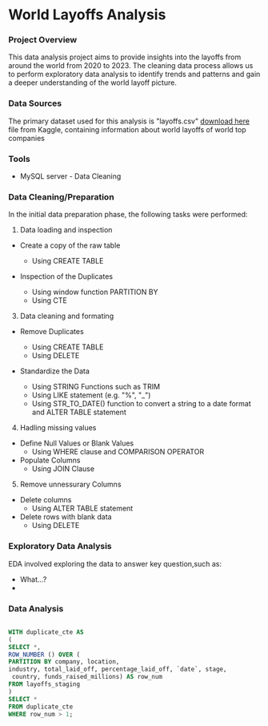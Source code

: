 # World Layoffs Analysis

### Project Overview

This data analysis project aims to provide insights into the layoffs from around the world from 2020 to 2023. The cleaning data process allows us to perform exploratory data analysis to identify trends and patterns and gain a deeper understanding of the world layoff picture. 

### Data Sources

The primary dataset used for this analysis is "layoffs.csv" [download here](https://github.com/AinuraData/World_Layoffs/blob/main/layoffs.csv) file from Kaggle, containing information about world layoffs of world top companies

### Tools

- MySQL server - Data Cleaning

### Data Cleaning/Preparation

In the initial data preparation phase, the following tasks were performed:
1. Data loading and inspection

- Create a copy of the raw table
  - Using CREATE TABLE
- Inspection of the Duplicates
  
   - Using window function PARTITION BY
   - Using CTE 

  
3. Data cleaning and formating

- Remove Duplicates
  - Using CREATE TABLE
  - Using DELETE

- Standardize the Data

   - Using STRING Functions such as TRIM
   - Using LIKE statement (e.g. "%", "_")
   - Using STR_TO_DATE() function to convert a string to a date format and ALTER TABLE statement
4. Hadling missing values

  - Define Null Values or Blank Values
    - Using WHERE clause and COMPARISON OPERATOR
  - Populate Columns
    - Using JOIN Clause
5. Remove unnessurary Columns

  - Delete columns
    - Using ALTER TABLE statement
  - Delete rows with blank data
    - Using DELETE 


### Exploratory Data Analysis

EDA involved exploring the data to answer key question,such as:

- What...?
- 

### Data Analysis

```sql

WITH duplicate_cte AS
(
SELECT *,
ROW_NUMBER () OVER (
PARTITION BY company, location, 
industry, total_laid_off, percentage_laid_off, `date`, stage,
 country, funds_raised_millions) AS row_num
FROM layoffs_staging
)
SELECT *
FROM duplicate_cte
WHERE row_num > 1;
```


